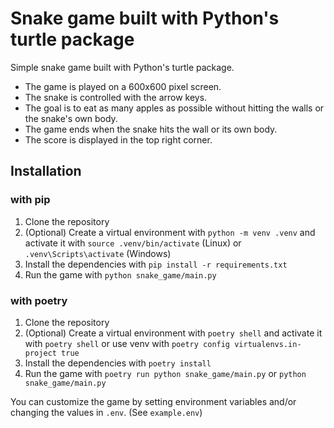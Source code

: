 <!-- description from pyproject.toml) -->
# Snake game built with Python's turtle package

Simple snake game built with Python's turtle package. 
- The game is played on a 600x600 pixel screen. 
- The snake is controlled with the arrow keys. 
- The goal is to eat as many apples as possible without hitting the walls or the snake's own body. 
- The game ends when the snake hits the wall or its own body. 
- The score is displayed in the top right corner.

## Installation

### with pip
1. Clone the repository
2. (Optional) Create a virtual environment with `python -m venv .venv` and activate 
   it with `source .venv/bin/activate` (Linux) or `.venv\Scripts\activate` (Windows)
3. Install the dependencies with `pip install -r requirements.txt`
4. Run the game with `python snake_game/main.py`

### with poetry
1. Clone the repository
2. (Optional) Create a virtual environment with `poetry shell` and activate it with 
   `poetry shell` or use venv with `poetry config virtualenvs.in-project true`
3. Install the dependencies with `poetry install`
4. Run the game with `poetry run python snake_game/main.py` or `python snake_game/main.py`


You can customize the game by setting environment variables and/or changing the values in `.env`. (See `example.env`)